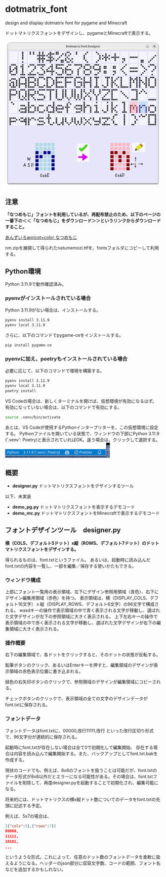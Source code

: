 # dotmatrix_font

design and display dotmatrix font for pygame and Minecraft

ドットマトリクスフォントをデザインし、pygameとMinecraftで表示する。

![app window](images/designer.png)

## 注意

**「なつめもじ」フォントを利用しているが、再配布禁止のため、以下のページの一番下の＜＜「なつめもじ」をダウンロード＞＞というリンクからダウンロードすること。**

[あんずいろapricot×color  なつめもじ](http://www8.plala.or.jp/p_dolce/site3-5.html)

nm.zipを展開して得られたnatumemozi.ttfを、fontsフォルダにコピーして利用する。

## Python環境

Python 3.11.9で動作確認済み。

### pyenvがインストールされている場合

Python 3.11.9がない場合は、インストールする。

```bash
pyenv install 3.11.9
pyenv local 3.11.9
```

さらに、以下のコマンドでpygame-ceをインストールする。

```bash
pip install pygame-ce
```

### pyenvに加え、poetryもインストールされている場合

必要に応じて、以下のコマンドで環境を構築する。

```bash
pyenv install 3.11.9
pyenv local 3.11.9
poetry install
```

VS Codeの場合は、新しくターミナルを開けば、仮想環境が有効になるはず。
有効になっていない場合は、以下のコマンドで有効にする。

```bash
source .venv/bin/activate
```

あとは、VS Codeが使用するPythonインタープリターを、この仮想環境に設定する。
Pythonファイルを開いている状態で、ウィンドウの下部にPython 3.11.9 ('.venv': Poetry)と表示されていればOK。違う場合は、クリックして選択する。
![仮想環境の設定](images/vscode.png)

## 概要

- **designer.py**
    ドットマトリクスフォントをデザインするツール

以下、未実装

- **demo_pg.py**
    ドットマトリクスフォントを表示するデモコード
- **demo_mc.py**
    ドットマトリクスフォントをMinecraftで表示するデモコード

## フォントデザインツール　designer.py

**横（COLS、デフォルト5ドット）x縦（ROWS、デフォルト7ドット）のドットマトリクスフォントをデザインする。**

得られるものは、font.txtというファイル。
あるいは、起動時に読み込んだfont.txtの内容を一覧し、一部を編集／保存する使いかたもできる。

### ウィンドウ構成

上部にフォント一覧用の表示領域、左下にデザイン参照用領域（青色）、右下にデザイン編集用領域（赤色）を持つ。
表示領域は、横（DISPLAY_COLS、デフォルト16文字）ｘ縦（DISPLAY_ROWS、デフォルト6文字）の96文字で構成される。
wasdキーの操作で表示領域の中で青く表示される文字が移動し、選ばれた文字デザインが左下の参照領域に大きく表示される。
上下左右キーの操作で表示領域の中で赤く表示される文字が移動し、選ばれた文字デザインが右下の編集領域に大きく表示される。

### 操作概要

右下の編集領域で、各ドットをクリックすると、そのドットの状態が反転する。

鉛筆ボタンのクリック、あるいはEnterキーを押すと、編集領域のデザインが表示領域の赤色表示位置に書き込まれる。

緑色の右矢印ボタンのクリックで、参照領域のデザインが編集領域にコピーされる。

チェックボタンのクリックで、表示領域の全ての文字のデザインデータがfont.txtに保存される。

### フォントデータ

フォントデータはfont.txtに、00000,改行11111,改行 といった改行区切り形式で、96文字分が連続的に保存される。

起動時にfont.txtが存在しない場合は全て0で初期化して編集開始、
存在する場合は内容を読み込んで編集開始する。また、バックアップとしてfont.txt.bakを作成する。

現状のコードでも、例えば、8x8のフォントを扱うことは可能だが、font.txtのデータ形式が8x8以外だとエラーになる可能性がある。その場合は、font.txtファイルを削除して、再度designer.pyを起動することで初期化され、編集可能になる。

将来的には、ドットマトリクスの横x縦ドット数についてのデータをfont.txtの先頭に記述する予定。

例えば、5x7の場合は、

```json
[{"cols":5},{"rows":7}]
00000,
11111,
10101,
,,,
```

というような形式。これによって、任意のドット数のフォントデータを柔軟に扱えるようになる。ヘッダーのjson部分に収容文字数、コードの範囲、フォント名などを追加するかもしれない。
